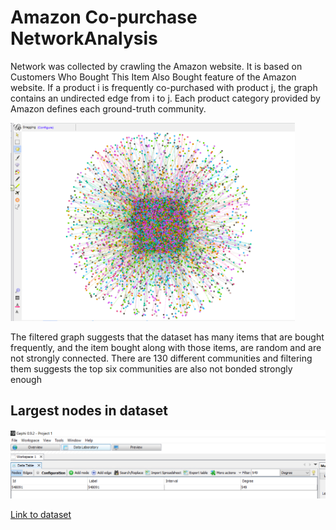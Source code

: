 # Amazon Co-purchase NetworkAnalysis
Network was collected by crawling the Amazon website. It is based on Customers Who Bought This Item Also Bought feature of the Amazon website. If a product i is frequently co-purchased with product j, the graph contains an undirected edge from i to j. Each product category provided by Amazon defines each ground-truth community.

![Filtered Graph](https://github.com/ArunitaYen/NetworkAnalysis/blob/main/Network%20Analysis%20Amazon%20Co-purchase/Filtered%20Graph.PNG)

The filtered graph suggests that the dataset has many items that are bought frequently, and the item bought along with those items, are random and are not strongly connected. There are 130 different communities and filtering them suggests the top six communities are also not bonded strongly enough

## Largest nodes in dataset
![largest dataset](https://github.com/ArunitaYen/NetworkAnalysis/blob/main/Network%20Analysis%20Amazon%20Co-purchase/Largest%20Node.PNG)

[Link to dataset](https://snap.stanford.edu/data/com-Amazon.html)
